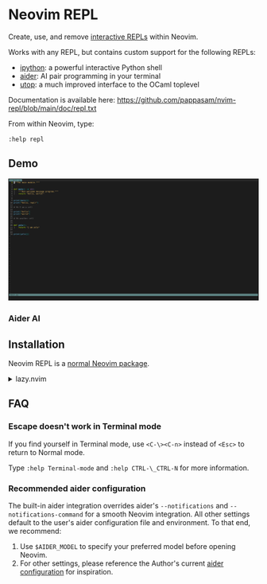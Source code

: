 # Neovim REPL

Create, use, and remove [interactive REPLs](https://en.wikipedia.org/wiki/Read%E2%80%93eval%E2%80%93print_loop) within Neovim.

Works with any REPL, but contains custom support for the following REPLs:

- [ipython](https://ipython.readthedocs.io/en/stable): a powerful interactive Python shell
- [aider](https://aider.chat): AI pair programming in your terminal
- [utop](https://opam.ocaml.org/blog/about-utop): a much improved interface to the OCaml toplevel

Documentation is available here: <https://github.com/pappasam/nvim-repl/blob/main/doc/repl.txt>

From within Neovim, type:

```vim
:help repl
```

## Demo

![demo](images/nvim-repl-demo.gif)

### Aider AI

## Installation

Neovim REPL is a [normal Neovim package](https://neovim.io/doc/user/usr_05.html#_adding-a-package).

<details>
  <summary>lazy.nvim</summary>
  <br>

Configuration for <https://github.com/folke/lazy.nvim>

```lua
{
  "pappasam/nvim-repl",
  init = function()
    vim.g["repl_filetype_commands"] = {
      bash = "bash",
      javascript = "node",
    }
  end,
  keys = {
    { "<Leader>rc", "<Plug>(ReplSendCell)",   mode = "n", desc = "Send Repl Cell" },
    { "<Leader>rr", "<Plug>(ReplSendLine)",   mode = "n", desc = "Send Repl Line" },
    { "<Leader>r",  "<Plug>(ReplSendVisual)", mode = "x", desc = "Send Repl Visual Selection" },
  },
}
```

</details>

## FAQ

### Escape doesn't work in Terminal mode

If you find yourself in Terminal mode, use `<C-\><C-n>` instead of `<Esc>` to return to Normal mode.

Type `:help Terminal-mode` and `:help CTRL-\_CTRL-N` for more information.

### Recommended aider configuration

The built-in aider integration overrides aider's `--notifications` and `--notifications-command` for a smooth Neovim integration. All other settings default to the user's aider configuration file and environment. To that end, we recommend:

1. Use `$AIDER_MODEL` to specify your preferred model before opening Neovim.
2. For other settings, please reference the Author's current [aider configuration](https://github.com/pappasam/config/blob/main/dotfiles/.aider.conf.yml) for inspiration.
